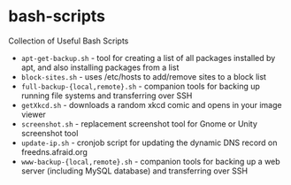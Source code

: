 bash-scripts
============

Collection of Useful Bash Scripts


- `apt-get-backup.sh` - tool for creating a list of all packages installed by apt, and also installing packages from a list
- `block-sites.sh` - uses /etc/hosts to add/remove sites to a block list
- `full-backup-{local,remote}.sh` - companion tools for backing up running file systems and transferring over SSH
- `getXkcd.sh` - downloads a random xkcd comic and opens in your image viewer
- `screenshot.sh` - replacement screenshot tool for Gnome or Unity screenshot tool
- `update-ip.sh` - cronjob script for updating the dynamic DNS record on freedns.afraid.org
- `www-backup-{local,remote}.sh` - companion tools for backing up a web server (including MySQL database) and transferring over SSH
